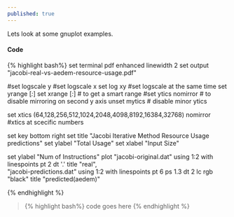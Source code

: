 ```yaml
---
published: true
---
```


Lets look at some gnuplot examples.

#### Code
{% highlight bash%}
set terminal pdf enhanced linewidth 2
set output "jacobi-real-vs-aedem-resource-usage.pdf"

#set logscale y
#set logscale x
set log xy           #set logscale at the same time
set yrange [*:*]
set xrange [*:*]     # to get a smart range
#set ytics nomirror  # to disable mirroring on second y axis
unset mytics         # disable minor ytics

set xtics (64,128,256,512,1024,2048,4098,8192,16384,32768) nomirror #xtics at scecific numbers

set key bottom right
set title "Jacobi Iterative Method Resource Usage predictions"
set ylabel "Total Usage"
set xlabel "Input Size"

set ylabel "Num of Instructions"
plot "jacobi-original.dat" using 1:2 with linespoints pt 2 dt '.' title "real",\
 "jacobi-predictions.dat" using 1:2 with linespoints pt 6 ps 1.3 dt 2 lc rgb "black" title "predicted(aedem)"

{% endhighlight %}


<blockquote> {% highlight bash%} code goes here {% endhighlight %} </blockquote>
